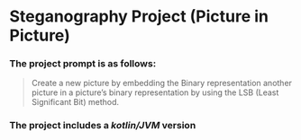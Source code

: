 # Steganography Project (Picture in Picture)

### The project prompt is as follows:
> Create a new picture by embedding the Binary representation another picture
> in a picture’s binary representation by using the LSB (Least Significant Bit) method.

### The project includes a _kotlin/JVM_ version